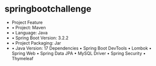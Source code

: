 # springbootchallenge
 
* Project Feature
 * •	Project: Maven
 * •	Language: Java
 * •	Spring Boot Version: 3.2.2
 * •	Project Packaging: Jar
 * •	Java Version: 17
Dependencies
•	Spring Boot DevTools
•	Lombok
•	Spring Web
•	Spring Data JPA
•	MySQL Driver
•	Spring Security
•	Thymeleaf
